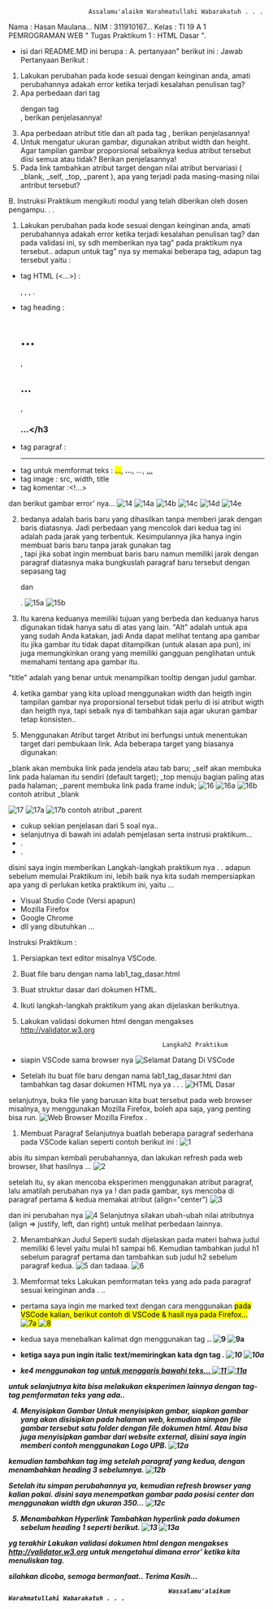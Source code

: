                           Assalamu'alaikm Warahmatullahi Wabarakatuh . . .  

Nama  : Hasan Maulana...              NIM   : 311910167...                Kelas : TI 19 A 1
                                PEMROGRAMAN WEB
                        " Tugas Praktikum 1 : HTML Dasar ".
                        
- isi dari README.MD ini berupa :
A. pertanyaan" berikut ini :
   Jawab Pertanyaan Berikut :
1. Lakukan perubahan pada kode sesuai dengan keinginan anda, amati perubahannya adakah 
error ketika terjadi kesalahan penulisan tag?
2. Apa perbedaan dari tag <p> dengan tag <br>, berikan penjelasannya!
3. Apa perbedaan atribut title dan alt pada tag <img>, berikan penjelasannya!
4. Untuk mengatur ukuran gambar, digunakan atribut width dan height. Agar tampilan gambar 
proporsional sebaiknya kedua atribut tersebut diisi semua atau tidak? Berikan penjelasannya!
5. Pada link tambahkan atribut target dengan nilai atribut bervariasi ( _blank, _self, _top, 
_parent ), apa yang terjadi pada masing-masing nilai antribut tersebut?

B. Instruksi Praktikum mengikuti modul yang telah diberikan oleh dosen pengampu. . .

1. Lakukan perubahan pada kode sesuai dengan keinginan anda, amati perubahannya adakah 
error ketika terjadi kesalahan penulisan tag?
dan pada validasi ini, sy sdh memberikan nya tag" pada praktikum nya tersebut.. adapun untuk tag" nya sy memakai beberapa tag, 
adapun tag tersebut yaitu :
- tag HTML (<...>) : <p>, <body>, <head>, <img>.
- tag heading : <h1>...</h1>, <h2>...</h2>, <h3>...</h3
- tag paragraf : <hr>
- tag untuk memformat teks : <mark>...</mark>, <b>...</b>, <i>...</i>, <ins>...</ins>
- tag image : src, width, title
- tag komentar :<!...>

dan berikut gambar error' nya...
![14](https://user-images.githubusercontent.com/56497286/112986046-332cfc80-918b-11eb-8293-08a0e6a57540.png)
![14a](https://user-images.githubusercontent.com/56497286/112986137-55267f00-918b-11eb-8799-9a3d7aee02c4.png)
![14b](https://user-images.githubusercontent.com/56497286/112986190-65d6f500-918b-11eb-9060-08b4dee084ed.png)
![14c](https://user-images.githubusercontent.com/56497286/112986254-77200180-918b-11eb-8d9c-3c92a28ff8a2.png)
![14d](https://user-images.githubusercontent.com/56497286/112986273-7e470f80-918b-11eb-8b2d-1e627ee18063.png)
![14e](https://user-images.githubusercontent.com/56497286/112986302-869f4a80-918b-11eb-9a6a-02723e2c384c.png)

2. bedanya adalah baris baru yang dihasilkan tanpa memberi jarak dengan baris diatasnya.
Jadi perbedaan yang mencolok dari kedua tag ini adalah pada jarak yang terbentuk.
Kesimpulannya jika hanya ingin membuat baris baru tanpa jarak gunakan tag <br/> , tapi jika sobat ingin membuat baris baru namun memiliki jarak dengan paragraf diatasnya maka bungkuslah paragraf baru tersebut dengan sepasang tag <p>  dan </p>.
![15a](https://user-images.githubusercontent.com/56497286/112990101-dd0e8800-918f-11eb-93a5-c6328b00efb0.png)
![15b](https://user-images.githubusercontent.com/56497286/112990117-e566c300-918f-11eb-92a9-241753c5d553.png)

3. Itu karena keduanya memiliki tujuan yang berbeda dan keduanya harus digunakan tidak hanya satu di atas yang lain.
"Alt" adalah untuk apa yang sudah Anda katakan, jadi Anda dapat melihat tentang apa gambar itu jika gambar itu tidak dapat ditampilkan (untuk alasan apa pun), ini juga memungkinkan orang yang memiliki gangguan penglihatan untuk memahami tentang apa gambar itu.

"title" adalah yang benar untuk menampilkan tooltip dengan judul gambar.

4. ketika gambar yang kita upload menggunakan width dan heigth ingin tampilan gambar nya proporsional tersebut tidak perlu di isi atribut wigth dan heigth nya, 
tapi sebaik nya di tambahkan saja agar ukuran gambar tetap konsisten..

5. Menggunakan Atribut target
Atribut ini berfungsi untuk menentukan target dari pembukaan link. Ada beberapa target yang biasanya digunakan:

_blank akan membuka link pada jendela atau tab baru;
_self akan membuka link pada halaman itu sendiri (default target);
_top menuju bagian paling atas pada halaman;
_parent membuka link pada frame induk;
![16](https://user-images.githubusercontent.com/56497286/113021588-f32b4100-91ad-11eb-918a-3966152abe0b.png)
![16a](https://user-images.githubusercontent.com/56497286/113021638-fd4d3f80-91ad-11eb-9a61-8d1df18373b4.png)
![16b](https://user-images.githubusercontent.com/56497286/113021669-04744d80-91ae-11eb-894a-a22a4b627b49.png)
contoh atribut _blank

![17](https://user-images.githubusercontent.com/56497286/113022332-af850700-91ae-11eb-9057-9c360103dd29.png)
![17a](https://user-images.githubusercontent.com/56497286/113022375-bc095f80-91ae-11eb-8539-4ff29c183f1a.png)
![17b](https://user-images.githubusercontent.com/56497286/113022406-c4619a80-91ae-11eb-9f5d-6ca9c60ac70e.png)
contoh atribut _parent
        
- cukup sekian penjelasan dari 5 soal nya.. 
- selanjutnya di bawah ini adalah pemjelasan serta instrusi praktikum...
- .
- .

disini saya ingin memberikan Langkah-langkah praktikum nya . . 
adapun sebelum memulai Praktikum ini, lebih baik nya kita sudah mempersiapkan apa yang di perlukan ketika praktikum ini, yaitu ...
- Visual Studio Code (Versi apapun)
- Mozilla Firefox 
- Google Chrome 
- dll yang dibutuhkan ...

Instruksi Praktikum :
1. Persiapkan text editor misalnya VSCode.
2. Buat file baru dengan nama lab1_tag_dasar.html
3. Buat struktur dasar dari dokumen HTML.
4. Ikuti langkah-langkah praktikum yang akan dijelaskan berikutnya.
5. Lakukan validasi dokumen html dengan mengakses http://validator.w3.org

                                              Langkah2 Praktikum
- siapin VSCode sama browser nya 
![Selamat Datang Di VSCode](https://user-images.githubusercontent.com/56497286/112858559-2e5d3f80-90dc-11eb-8c80-a6e6d23d1f15.png)

- Setelah itu buat file baru dengan nama lab1_tag_dasar.html dan tambahkan tag dasar dokumen 
HTML nya ya . . .
![HTML Dasar](https://user-images.githubusercontent.com/56497286/112859531-205bee80-90dd-11eb-99f3-dbfe01abcdf3.png)


selanjutnya, buka file yang barusan kita buat tersebut pada web browser misalnya, sy menggunakan Mozilla Firefox, boleh apa saja, yang penting bisa run.
![Web Browser Mozilla Firefox](https://user-images.githubusercontent.com/56497286/112859905-8183c200-90dd-11eb-8b43-7db7385938b0.png)
.

1. Membuat Paragraf
Selanjutnya buatlah beberapa paragraf sederhana pada VSCode kalian seperti contoh berikut ini :
![1](https://user-images.githubusercontent.com/56497286/112861551-176c1c80-90df-11eb-94cc-2778076ccca8.png)


abis itu simpan kembali perubahannya, dan lakukan refresh pada web browser, lihat hasilnya ...
![2](https://user-images.githubusercontent.com/56497286/112861939-7893f000-90df-11eb-98fb-e5382b10bed2.png)


setelah itu, sy akan mencoba eksperimen menggunakan atribut paragraf, lalu amatilah perubahan nya ya !
dan pada gambar, sys mencoba di paragraf pertama & kedua memakai atribut (align="center")
![3](https://user-images.githubusercontent.com/56497286/112862856-66ff1800-90e0-11eb-861e-33203e3f1b33.png)


dan ini perubahan nya
![4](https://user-images.githubusercontent.com/56497286/112863119-b6dddf00-90e0-11eb-8745-307e6b9e94da.png)
Selanjutnya silakan ubah-ubah nilai atributnya (align => justify, left, dan right) untuk melihat 
perbedaan lainnya. 

2. Menambahkan Judul
Seperti sudah dijelaskan pada materi bahwa judul memiliki 6 level yaitu mulai h1 sampai h6. 
Kemudian tambahkan judul h1 sebelum paragraf pertama dan tambahkan sub judul h2 sebelum 
paragraf kedua.
![5](https://user-images.githubusercontent.com/56497286/112866314-db878600-90e3-11eb-8c08-7da3c2c524a9.png)
dan tadaaa.
![6](https://user-images.githubusercontent.com/56497286/112866916-88620300-90e4-11eb-82a7-7ba2c0c38eb3.png)


3. Memformat teks
Lakukan pemformatan teks yang ada pada paragraf sesuai keinginan anda . ..
- pertama saya ingin me marked text dengan cara menggunakan <mark> pada VSCode kalian, berikut contoh di VSCode & hasil nya pada Firefox...
![7a](https://user-images.githubusercontent.com/56497286/112868188-f8bd5400-90e5-11eb-9f53-8ca3abcaa905.png)
                ![8](https://user-images.githubusercontent.com/56497286/112868316-1db1c700-90e6-11eb-9ea8-f0d20d40ae94.png)


- kedua saya menebalkan kalimat dgn menggunakan tag <b>..
![9](https://user-images.githubusercontent.com/56497286/112868922-cc560780-90e6-11eb-9716-922d84c93d4d.png)
                ![9a](https://user-images.githubusercontent.com/56497286/112868953-d546d900-90e6-11eb-8478-94d793cc4fba.png)


- ketiga saya pun ingin italic text/memiringkan kata dgn tag <i>.
![10](https://user-images.githubusercontent.com/56497286/112869459-628a2d80-90e7-11eb-8098-6bea3bcdd32a.png)
                ![10a](https://user-images.githubusercontent.com/56497286/112869719-a54c0580-90e7-11eb-8af3-30ef7521d0b9.png)


- ke4 menggunakan tag <ins> untuk menggaris bawahi teks...
![11](https://user-images.githubusercontent.com/56497286/112870332-4b980b00-90e8-11eb-9484-38294f1896de.png)
                ![11a](https://user-images.githubusercontent.com/56497286/112870572-8d28b600-90e8-11eb-9d2f-7c3ef2c549fb.png)

untuk selanjutnya kita bisa melakukan eksperimen lainnya dengan tag-tag pemformatan teks yang ada..


4. Menyisipkan Gambar
Untuk menyisipkan gmbar, siapkan gambar yang akan disisipkan pada halaman web, kemudian 
simpan file gambar tersebut satu folder dengan file dokumen html. Atau bisa juga menyisipkan 
gambar dari website external, disini saya ingin memberi contoh menggunakan Logo UPB.
![12a](https://user-images.githubusercontent.com/56497286/112919714-d0f3dd80-9131-11eb-8280-d2a97abfee1d.png)


kemudian tambahkan tag img setelah paragraf yang kedua, dengan menambahkan heading 3 sebelumnya.
![12b](https://user-images.githubusercontent.com/56497286/112919794-f8e34100-9131-11eb-82c1-f41bd24b4b29.png)


Setelah itu simpan perubahannya ya, kemudian refresh browser yang kalian pakai.
disini saya menempatkan gambar pada posisi center dan menggunakan width dgn ukuran 350...
![12c](https://user-images.githubusercontent.com/56497286/112919863-16b0a600-9132-11eb-88e4-c85e21b5c7ea.png)


5. Menambahkan Hyperlink
Tambahkan hyperlink pada dokumen sebelum heading 1 seperti berikut.
![13](https://user-images.githubusercontent.com/56497286/112920427-2086d900-9133-11eb-9396-d4eba5d82c7a.png)
![13a](https://user-images.githubusercontent.com/56497286/112920444-2c729b00-9133-11eb-8bf3-e7d55c60ff46.png)


yg terakhir Lakukan validasi dokumen html dengan mengakses http://validator.w3.org untuk mengetahui dimana error' ketika kita menuliskan tag.

silahkan dicoba, semoga bermanfaat..
Terima Kasih...

                                                Wassalamu'alaikum Warahmatullahi Wabarakatuh . . . 



